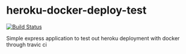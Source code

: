 # heroku-docker-deploy-test


[![Build Status](https://travis-ci.com/Catastrophe0123/heroku-docker-deploy-test.svg?branch=master)](https://travis-ci.com/Catastrophe0123/heroku-docker-deploy-test)

Simple express application to test out heroku deployment with docker through travic ci
